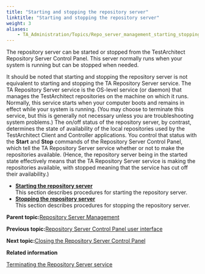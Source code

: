 ```yaml
--- 
title: "Starting and stopping the repository server"
linktitle: "Starting and stopping the repository server"
weight: 3
aliases: 
    - TA_Administration/Topics/Repo_server_management_starting_stopping.html
---
```


The repository server can be started or stopped from the TestArchitect Repository Server Control Panel. This server normally runs when your system is running but can be stopped when needed.

It should be noted that starting and stopping the repository server is not equivalent to starting and stopping the TA Repository Server service. The TA Repository Server service is the OS-level service \(or daemon\) that manages the TestArchitect repositories on the machine on which it runs. Normally, this service starts when your computer boots and remains in effect while your system is running. \(You may choose to terminate this service, but this is generally not necessary unless you are troubleshooting system problems.\) The on/off status of the repository server, by contrast, determines the state of availability of the local repositories used by the TestArchitect Client and Controller applications. You control that status with the **Start** and **Stop** commands of the Repository Server Control Panel, which tell the TA Repository Server service whether or not to make the repositories available. \(Hence, the repository server being in the started state effectively means that the TA Repository Server service is making the repositories available, with stopped meaning that the service has cut off their availability.\)

-   **[Starting the repository server](../../TA_Administration/Topics/Starting_repository_server.md)**  
This section describes procedures for starting the repository server.
-   **[Stopping the repository server](../../TA_Administration/Topics/Stopping_repository_server.md)**  
This section describes procedures for stopping the repository server.

**Parent topic:**[Repository Server Management](../../TA_Administration/Topics/Repo_server_management.md)

**Previous topic:**[Repository Server Control Panel user interface](../../TA_Administration/Topics/Repo_server_management_control_panel.md)

**Next topic:**[Closing the Repository Server Control Panel](../../TA_Administration/Topics/Repo_server_management_closing.md)

**Related information**  


[Terminating the Repository Server service](../../TA_Administration/Topics/Repo_server_management_terminating.md)

